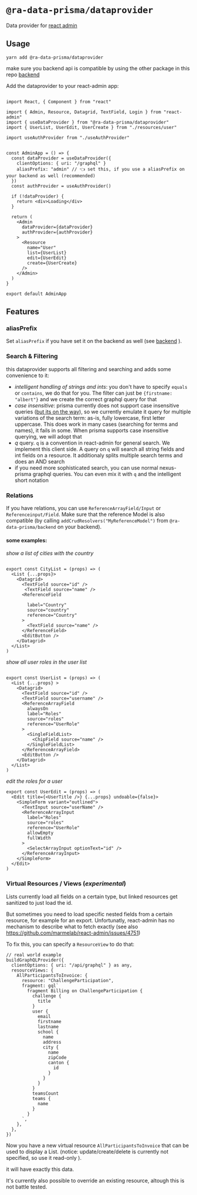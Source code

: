 # `@ra-data-prisma/dataprovider`

Data provider for [react admin](https://github.com/marmelab/react-admin)

## Usage

`yarn add @ra-data-prisma/dataprovider`

make sure you backend api is compatible by using the other package in this repo [backend](../backend/README.md)

Add the dataprovider to your react-admin app:

```

import React, { Component } from "react"

import { Admin, Resource, Datagrid, TextField, Login } from "react-admin"
import { useDataProvider } from "@ra-data-prisma/dataprovider"
import { UserList, UserEdit, UserCreate } from "./resources/user"

import useAuthProvider from "./useAuthProvider"


const AdminApp = () => {
  const dataProvider = useDataProvider({
    clientOptions: { uri: "/graphql" }
    aliasPrefix: "admin" // 👈 set this, if you use a aliasPrefix on your backend as well (recommended)
  })
  const authProvider = useAuthProvider()

  if (!dataProvider) {
    return <div>Loading</div>
  }

  return (
    <Admin
      dataProvider={dataProvider}
      authProvider={authProvider}
    >
      <Resource
        name="User"
        list={UserList}
        edit={UserEdit}
        create={UserCreate}
      />
    </Admin>
  )
}

export default AdminApp

```

## Features

### aliasPrefix

Set `aliasPrefix` if you have set it on the backend as well (see [backend](./packages/backend/README.md) ).

### Search & Filtering

this dataprovider supports all filtering and searching and adds some convenience to it:

- _intelligent handling of strings and ints_: you don't have to specify `equals` or `contains`, we do that for you. The filter can just be `{firstname: "albert"}` and we create the correct graphql query for that
- _case insensitive_: prisma currently does not support case insensitive queries ([but its on the way](https://github.com/prisma/prisma-client-js/issues/690)), so we currently emulate it query for multiple variations of the search term: as-is, fully lowercase, first letter uppercase. This does work in many cases (searching for terms and names), it fails in some. When prisma supports case insensitive querying, we will adopt that
- _q_ query. `q` is a convention in react-admin for general search. We implement this client side. A query on `q` will search all string fields and int fields on a resource. It additionaly splits multiple search terms and does an AND search
- if you need more sophisticated search, you can use normal nexus-prisma graphql queries. You can even mix it with `q` and the intelligent short notation

### Relations

If you have relations, you can use `ReferenceArrayField/Input` or `Referenceinput/Field`. Make sure that the reference Model is also compatible (by calling `addCrudResolvers("MyReferenceModel")` from `@ra-data-prisma/backend` on your backend).

#### some examples:

_show a list of cities with the country_

```

export const CityList = (props) => (
  <List {...props}>
    <Datagrid>
      <TextField source="id" />
       <TextField source="name" />
      <ReferenceField

        label="Country"
        source="country"
        reference="Country"
      >
        <TextField source="name" />
      </ReferenceField>
      <EditButton />
    </Datagrid>
  </List>
)

```

_show all user roles in the user list_

```

export const UserList = (props) => (
  <List {...props} >
    <Datagrid>
      <TextField source="id" />
      <TextField source="username" />
      <ReferenceArrayField
        alwaysOn
        label="Roles"
        source="roles"
        reference="UserRole"
      >
        <SingleFieldList>
          <ChipField source="name" />
        </SingleFieldList>
      </ReferenceArrayField>
      <EditButton />
    </Datagrid>
  </List>
)
```

_edit the roles for a user_

```
export const UserEdit = (props) => (
  <Edit title={<UserTitle />} {...props} undoable={false}>
    <SimpleForm variant="outlined">
      <TextInput source="userName" />
      <ReferenceArrayInput
        label="Roles"
        source="roles"
        reference="UserRole"
        allowEmpty
        fullWidth
      >
        <SelectArrayInput optionText="id" />
      </ReferenceArrayInput>
    </SimpleForm>
  </Edit>
)

```

### Virtual Resources / Views (_experimental_)

Lists currently load all fields on a certain type, but linked resources get sanitized to just load the id.

But sometimes you need to load specific nested fields from a certain resource, for example for an export.
Unfortunatly, react-admin has no mechanism to describe what to fetch exactly (see also https://github.com/marmelab/react-admin/issues/4751)

To fix this, you can specify a `ResourceView` to do that:

```
// real world example
buildGraphQLProvider({
  clientOptions: { uri: "/api/graphql" } as any,
  resourceViews: {
    AllParticipantsToInvoice: {
      resource: "ChallengeParticipation",
      fragment: gql`
        fragment Billing on ChallengeParticipation {
          challenge {
            title
          }
          user {
            email
            firstname
            lastname
            school {
              name
              address
              city {
                name
                zipCode
                canton {
                  id
                }
              }
            }
          }
          teamsCount
          teams {
            name
          }
        }
      `,
    },
  },
})

```

Now you have a new virtual resource `AllParticipantsToInvoice` that can be used to display a List. (notice: update/create/delete is currently not specified, so use it read-only ).

it will have exactly this data.

It's currently also possible to override an existing resource, altough this is not battle tested.
